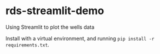 # rds-streamlit-demo
Using Streamlit to plot the wells data

Install with a virtual environment, and running `pip install -r requirements.txt`.
